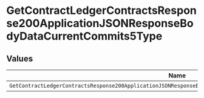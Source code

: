 # GetContractLedgerContractsResponse200ApplicationJSONResponseBodyDataCurrentCommits5Type


## Values

| Name                                                                                                           | Value                                                                                                          |
| -------------------------------------------------------------------------------------------------------------- | -------------------------------------------------------------------------------------------------------------- |
| `GetContractLedgerContractsResponse200ApplicationJSONResponseBodyDataCurrentCommits5TypePrepaidCommitCanceled` | PREPAID_COMMIT_CANCELED                                                                                        |
